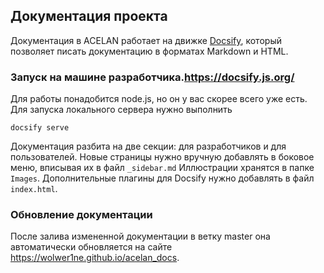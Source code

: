 ﻿## Документация проекта
Документация в ACELAN работает на движке [Docsify](), который позволяет писать документацию в форматах Markdown и HTML.

### Запуск на машине разработчика.https://docsify.js.org/
Для работы понадобится node.js, но он у вас скорее всего уже есть.
Для запуска локального сервера нужно выполнить
```
docsify serve
```

Документация разбита на две секции: для разработчиков и для пользователей.
Новые страницы нужно вручную добавлять в боковое меню, вписывая их в файл `_sidebar.md`
Иллюстрации хранятся в папке `Images`. Дополнительные плагины для Docsify нужно добавлять в файл `index.html`.

### Обновление документации
После залива измененной документации в ветку master она автоматически обновляется на сайте
https://wolwer1ne.github.io/acelan_docs. 